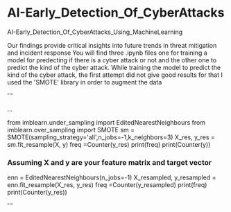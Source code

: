# AI-Early_Detection_Of_CyberAttacks
AI-Early_Detection_Of_CyberAttacks_Using_MachineLearning

Our findings provide critical insights into future trends in threat mitigation and incident response
You will find three .ipynb files one for training a model for predecting if there is a cyber attack or not
and the other one to predict the kind of the cyber attack.
While training the model to predict the kind of the cyber attack, the first attempt did not give good results
for that I used the 'SMOTE' library in order to augment the data 

'''

...

from imblearn.under_sampling import EditedNearestNeighbours
from imblearn.over_sampling import SMOTE
sm = SMOTE(sampling_strategy='all',n_jobs=-1,k_neighbors=3)
X_res, y_res = sm.fit_resample(X, y)
freq =Counter(y_res)
print(freq)
print(Counter(y))

### Assuming X and y are your feature matrix and target vector
enn = EditedNearestNeighbours(n_jobs=-1)
X_resampled, y_resampled = enn.fit_resample(X_res, y_res)
freq =Counter(y_resampled)
print(freq)
print(Counter(y_res))

'''
